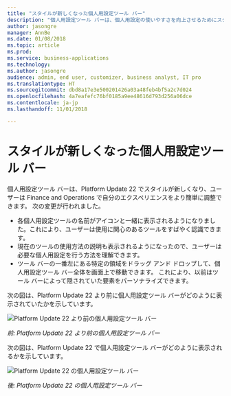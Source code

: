 ```yaml
---
title: "スタイルが新しくなった個人用設定ツール バー"
description: "個人用設定ツール バーは、個人用設定の使いやすさを向上させるためにスタイルが新しくなりました。"
author: jasongre
manager: AnnBe
ms.date: 01/08/2018
ms.topic: article
ms.prod: 
ms.service: business-applications
ms.technology: 
ms.author: jasongre
audience: admin, end user, customizer, business analyst, IT pro
ms.translationtype: HT
ms.sourcegitcommit: dbd8a17e3e500201426a03a48feb4bf5a2c7d024
ms.openlocfilehash: 4a7eafefc76bf0185a9ee48616d793d256a06dce
ms.contentlocale: ja-jp
ms.lasthandoff: 11/01/2018

---
```


# <a name="restyled-personalization-toolbar"></a>スタイルが新しくなった個人用設定ツール バー

個人用設定ツール バーは、Platform Update 22 でスタイルが新しくなり、ユーザーは Finance and Operations で自分のエクスペリエンスをより簡単に調整できます。 次の変更が行われました。 

-  各個人用設定ツールの名前がアイコンと一緒に表示されるようになりました。これにより、ユーザーは使用に関心のあるツールをすばやく認識できます。
-  現在のツールの使用方法の説明も表示されるようになったので、ユーザーは必要な個人用設定を行う方法を理解できます。  
-  ツール バーの一番左にある特定の領域をドラッグ アンド ドロップして、個人用設定ツール バー全体を画面上で移動できます。 これにより、以前はツール バーによって隠されていた要素をパーソナライズできます。   

次の図は、Platform Update 22 より前に個人用設定ツール バーがどのように表示されていたかを示しています。

![Platform Update 22 より前の個人用設定ツール バー](media/oldPersonalizationToolbar.png  "Platform Update 22 より前の個人用設定ツール バー")

*前: Platform Update 22 より前の個人用設定ツール バー*

次の図は、Platform Update 22 で個人用設定ツール バーがどのように表示されるかを示しています。

![Platform Update 22 の個人用設定ツール バー](media/restyledPersonalizationToolbar.png  "Platform Update 22 の個人用設定ツール バー")

*後: Platform Update 22 の個人用設定ツール バー*




